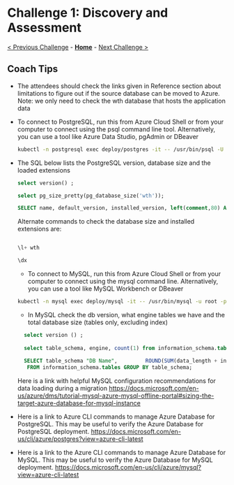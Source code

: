 # Challenge 1: Discovery and Assessment 

[< Previous Challenge](./00-prereqs.md) - **[Home](./README.md)** - [Next Challenge >](./02-offline-migration.md)

## Coach Tips

* The attendees should check the links given in Reference section about limitations to figure out if the source database can be moved to Azure. Note: we only need to check the wth database that hosts the application data




* To connect to PostgreSQL, run this from Azure Cloud Shell or from your computer to connect using the psql command line tool. Alternatively, you can use a tool like Azure Data Studio, pgAdmin or DBeaver




    ```bash
    kubectl -n postgresql exec deploy/postgres -it -- /usr/bin/psql -U postgres wth
    ```
    
    
    
* The SQL below lists the PostgreSQL version, database size and the loaded extensions


 
   
   ```sql
   select version() ;
   
   select pg_size_pretty(pg_database_size('wth'));
  
   SELECT name, default_version, installed_version, left(comment,80) As comment FROM pg_available_extensions WHERE installed_version IS NOT NULL ORDER BY name;
   ```
   
   Alternate commands to check the database size and installed extensions are:
   
   ```sql
   
   \l+ wth 
   
   \dx
   
   ```
   
   
   * To connect to MySQL, run this from Azure Cloud Shell or from your computer to connect using the mysql command line. Alternatively, you can use a tool like MySQL Workbench or DBeaver



    ```bash
    kubectl -n mysql exec deploy/mysql -it -- /usr/bin/mysql -u root -p
    ```



    * In MySQL check the db version, what engine tables we have and the total database size (tables only, excluding index)


    
    ```sql
      select version () ;
      
      select table_schema, engine, count(1) from information_schema.tables where table_schema = 'wth' group by table_schema, engine  ;
            
      SELECT table_schema "DB Name",         ROUND(SUM(data_length + index_length) / 1024 / 1024, 1) "DB Size in MB"
       FROM information_schema.tables GROUP BY table_schema; 
    ```
    Here is a link with helpful MySQL configuration recommendations for data loading during a migration
    https://docs.microsoft.com/en-us/azure/dms/tutorial-mysql-azure-mysql-offline-portal#sizing-the-target-azure-database-for-mysql-instance

* Here is a link to Azure CLI commands to manage Azure Database for PostgreSQL. This may be useful to verify the Azure Database for PostgreSQL deployment. https://docs.microsoft.com/en-us/cli/azure/postgres?view=azure-cli-latest 

* Here is a link to the Azure CLI commands to manage Azure Database for MySQL. This may be useful to verify the Azure Database for MySQL deployment. https://docs.microsoft.com/en-us/cli/azure/mysql?view=azure-cli-latest


